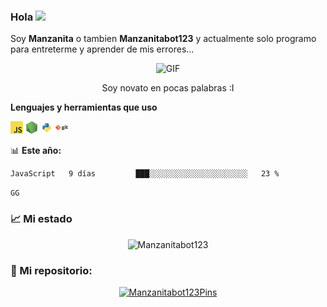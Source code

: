 ### Hola <img src="https://media.giphy.com/media/hvRJCLFzcasrR4ia7z/giphy.gif" width="25px">

Soy **Manzanita** o tambien **Manzanitabot123** y actualmente solo programo para entreterme y aprender de mis errores...

<p align="center"> 
<img alt="GIF" src="https://pa1.narvii.com/6050/35920a1f7d66d1514ea7bba9ced36422db181d42_hq.gif" width="500" height="320" />
<p align="center">   
Soy novato en pocas palabras :I

**Lenguajes y herramientas que uso**  

<code><img height="20" src="https://raw.githubusercontent.com/github/explore/80688e429a7d4ef2fca1e82350fe8e3517d3494d/topics/javascript/javascript.png"></code>
<code><img height="20" src="https://raw.githubusercontent.com/github/explore/80688e429a7d4ef2fca1e82350fe8e3517d3494d/topics/nodejs/nodejs.png"></code>
<code><img height="20" src="https://raw.githubusercontent.com/github/explore/80688e429a7d4ef2fca1e82350fe8e3517d3494d/topics/python/python.png"></code>
<code><img height="20" src="https://raw.githubusercontent.com/github/explore/80688e429a7d4ef2fca1e82350fe8e3517d3494d/topics/git/git.png"></code>

📊 **Este año:**
<!--START_SECTION:waka-->
```text
JavaScript   9 días         ███░░░░░░░░░░░░░░░░░░░░░░   23 % 
```
<!--END_SECTION:waka-->

`GG`
<!-- TODO-IST:END -->


### 📈 Mi estado

<p align="center"> <img src="https://github-readme-stats.vercel.app/api?username=Manzanitabot123&show_icons=true&theme=gotham" alt="Manzanitabot123" />
 

### 🤖 Mi repositorio:
<p align="center">
<a href="https://github.com/Manzanitabot123/AnimeFLV_DiscordBOT" target="_blank">
<img class =“right” title="Comercio" src="https://github-readme-stats.vercel.app/api/pin/?username=Manzanitabot123&repo=AnimeFLV_DiscordBOT&theme=gotham" alt="Manzanitabot123Pins">
